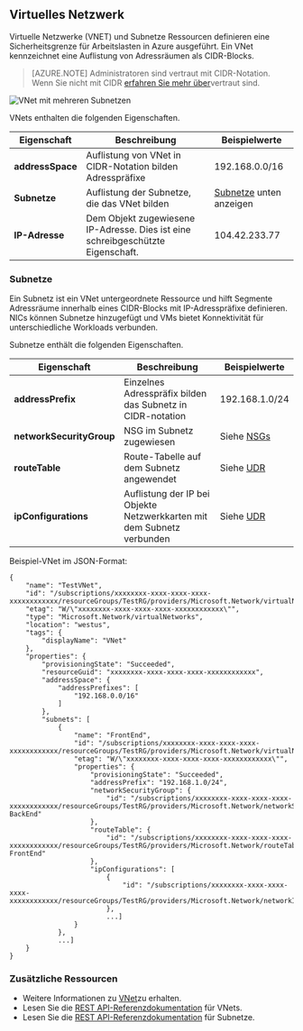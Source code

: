 ## <a name="virtual-network"></a>Virtuelles Netzwerk
Virtuelle Netzwerke (VNET) und Subnetze Ressourcen definieren eine Sicherheitsgrenze für Arbeitslasten in Azure ausgeführt. Ein VNet kennzeichnet eine Auflistung von Adressräumen als CIDR-Blocks. 

>[AZURE.NOTE] Administratoren sind vertraut mit CIDR-Notation. Wenn Sie nicht mit CIDR [erfahren Sie mehr über](http://whatismyipaddress.com/cidr)vertraut sind.

![VNet mit mehreren Subnetzen](./media/resource-groups-networking/Figure4.png)

VNets enthalten die folgenden Eigenschaften.

|Eigenschaft|Beschreibung|Beispielwerte|
|---|---|---|
|**addressSpace**|Auflistung von VNet in CIDR-Notation bilden Adresspräfixe|192.168.0.0/16|
|**Subnetze**|Auflistung der Subnetze, die das VNet bilden|[Subnetze](#Subnets) unten anzeigen|
|**IP-Adresse**|Dem Objekt zugewiesene IP-Adresse. Dies ist eine schreibgeschützte Eigenschaft.|104.42.233.77|

### <a name="subnets"></a>Subnetze
Ein Subnetz ist ein VNet untergeordnete Ressource und hilft Segmente Adressräume innerhalb eines CIDR-Blocks mit IP-Adresspräfixe definieren. NICs können Subnetze hinzugefügt und VMs bietet Konnektivität für unterschiedliche Workloads verbunden.

Subnetze enthält die folgenden Eigenschaften. 

|Eigenschaft|Beschreibung|Beispielwerte|
|---|---|---|
|**addressPrefix**|Einzelnes Adresspräfix bilden das Subnetz in CIDR-notation|192.168.1.0/24|
|**networkSecurityGroup**|NSG im Subnetz zugewiesen|Siehe [NSGs](#Network-Security-Group)|
|**routeTable**|Route-Tabelle auf dem Subnetz angewendet|Siehe [UDR](#Route-table)|
|**ipConfigurations**|Auflistung der IP bei Objekte Netzwerkkarten mit dem Subnetz verbunden|Siehe [UDR](#Route-table)|


Beispiel-VNet im JSON-Format:

    {
        "name": "TestVNet",
        "id": "/subscriptions/xxxxxxxx-xxxx-xxxx-xxxx-xxxxxxxxxxxx/resourceGroups/TestRG/providers/Microsoft.Network/virtualNetworks/TestVNet",
        "etag": "W/\"xxxxxxxx-xxxx-xxxx-xxxx-xxxxxxxxxxxx\"",
        "type": "Microsoft.Network/virtualNetworks",
        "location": "westus",
        "tags": {
            "displayName": "VNet"
        },
        "properties": {
            "provisioningState": "Succeeded",
            "resourceGuid": "xxxxxxxx-xxxx-xxxx-xxxx-xxxxxxxxxxxx",
            "addressSpace": {
                "addressPrefixes": [
                    "192.168.0.0/16"
                ]
            },
            "subnets": [
                {
                    "name": "FrontEnd",
                    "id": "/subscriptions/xxxxxxxx-xxxx-xxxx-xxxx-xxxxxxxxxxxx/resourceGroups/TestRG/providers/Microsoft.Network/virtualNetworks/TestVNet/subnets/FrontEnd",
                    "etag": "W/\"xxxxxxxx-xxxx-xxxx-xxxx-xxxxxxxxxxxx\"",
                    "properties": {
                        "provisioningState": "Succeeded",
                        "addressPrefix": "192.168.1.0/24",
                        "networkSecurityGroup": {
                            "id": "/subscriptions/xxxxxxxx-xxxx-xxxx-xxxx-xxxxxxxxxxxx/resourceGroups/TestRG/providers/Microsoft.Network/networkSecurityGroups/NSG-BackEnd"
                        },
                        "routeTable": {
                            "id": "/subscriptions/xxxxxxxx-xxxx-xxxx-xxxx-xxxxxxxxxxxx/resourceGroups/TestRG/providers/Microsoft.Network/routeTables/UDR-FrontEnd"
                        },
                        "ipConfigurations": [
                            {
                                "id": "/subscriptions/xxxxxxxx-xxxx-xxxx-xxxx-xxxxxxxxxxxx/resourceGroups/TestRG/providers/Microsoft.Network/networkInterfaces/NICWEB1/ipConfigurations/ipconfig1"
                            },
                            ...]
                    }
                },
                ...]
        }
    }

### <a name="additional-resources"></a>Zusätzliche Ressourcen

- Weitere Informationen zu [VNet](../articles/virtual-network/virtual-networks-overview.md)zu erhalten.
- Lesen Sie die [REST API-Referenzdokumentation](https://msdn.microsoft.com/library/azure/mt163650.aspx) für VNets.
- Lesen Sie die [REST API-Referenzdokumentation](https://msdn.microsoft.com/library/azure/mt163618.aspx) für Subnetze.